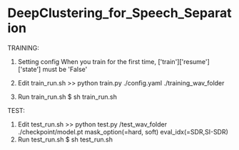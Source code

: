 # DeepClustering_for_Speech_Separation
TRAINING:
1. Setting config
        When you train for the first time, ['train']['resume']['state'] must be 'False'

2. Edit train_run.sh
        >> python train.py ./config.yaml ./training_wav_folder

3. Run train_run.sh
        $ sh train_run.sh

TEST:
1. Edit test_run.sh
        >> python test.py /test_wav_folder ./checkpoint/model.pt mask_option(=hard, soft) eval_idx(=SDR,SI-SDR)
2. Run test_run.sh
        $ sh test_run.sh 